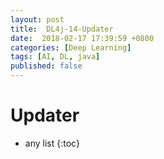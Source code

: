 ```yaml
---
layout: post
title:  DL4j-14-Updater
date:  2018-02-17 17:39:59 +0800
categories: [Deep Learning]
tags: [AI, DL, java]
published: false
---
```



# Updater







* any list
{:toc}

